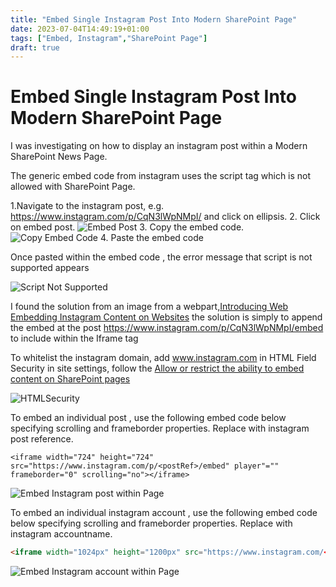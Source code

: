 ```yaml
---
title: "Embed Single Instagram Post Into Modern SharePoint Page"
date: 2023-07-04T14:49:19+01:00
tags: ["Embed, Instagram","SharePoint Page"]
draft: true
---
```


# Embed Single Instagram Post Into Modern SharePoint Page

I was investigating on how to display an instagram post within a Modern SharePoint News Page.

The generic embed code from instagram uses the script tag which is not allowed with SharePoint Page.  

1.Navigate to the instagram post, e.g. https://www.instagram.com/p/CqN3lWpNMpI/ and click on ellipsis. 
2. Click on embed post.
![Embed Post](../images/Embed-Single-Instagram-Post-Into-Modern-SharePoint-Page/Embed_Post.png)
3. Copy the embed code.
![Copy Embed Code](../images/Embed-Single-Instagram-Post-Into-Modern-SharePoint-Page/CopyEmbedCode.png)
4. Paste the embed code

Once pasted within the embed code , the error message that script is not supported appears

![Script Not Supported](../images/Embed-Single-Instagram-Post-Into-Modern-SharePoint-Page/ScriptNotSupported.png.png)

I found the solution from an image from a webpart,[Introducing Web Embedding Instagram Content on Websites](https://about.instagram.com/blog/announcements/introducing-web-embedding-instagram-content-on-websites) the solution is simply to append the embed at the post https://www.instagram.com/p/CqN3lWpNMpI/embed to include within the Iframe tag

To whitelist the instagram domain, add www.instagram.com in HTML Field Security in site settings, follow the [Allow or restrict the ability to embed content on SharePoint pages](https://support.microsoft.com/en-us/office/allow-or-restrict-the-ability-to-embed-content-on-sharepoint-pages-e7baf83f-09d0-4bd1-9058-4aa483ee137b?ui=en-us&rs=en-gb&ad=gb)

![HTMLSecurity](../images/HTMLSecurity.png)

To embed an individual post , use the following embed code below specifying scrolling and frameborder properties. Replace <postRef> with instagram post reference.

```
<iframe width="724" height="724" src="https://www.instagram.com/p/<postRef>/embed" player"="" frameborder="0" scrolling="no"></iframe>
```

![Embed Instagram post within Page](../images/Embed-Single-Instagram-Post-Into-Modern-SharePoint-Page/Embed_InstagramPost.png)

To embed an individual instagram account , use the following embed code below specifying scrolling and frameborder properties. Replace <accountname> with instagram accountname.

```html
<iframe width="1024px" height="1200px" src="https://www.instagram.com/<accoutname>/embed" scrolling="no" frameborder="0"></iframe>
```
![Embed Instagram account within Page](../images/Embed-Single-Instagram-Post-Into-Modern-SharePoint-Page/Embed_InstagramAccount.png)



